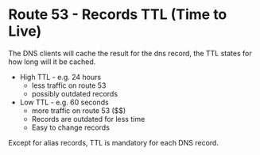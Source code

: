 # Route 53 - Records TTL (Time to Live)

The DNS clients will cache the result for the dns record, the TTL states for how long will it be cached.

- High TTL - e.g. 24 hours
    - less traffic on route 53
    - possibly outdated records
- Low TTL - e.g. 60 seconds
    - more traffic on route 53 ($$)
    - Records are outdated for less time
    - Easy to change records

Except for alias records, TTL is mandatory for each DNS record.

